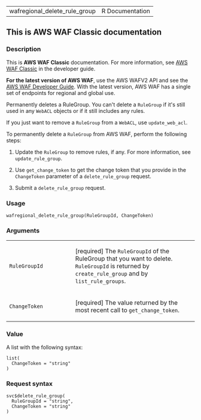 <table style="width: 100%;">
<tbody>
<tr class="odd">
<td>wafregional_delete_rule_group</td>
<td style="text-align: right;">R Documentation</td>
</tr>
</tbody>
</table>

## This is AWS WAF Classic documentation

### Description

This is **AWS WAF Classic** documentation. For more information, see
[AWS WAF
Classic](https://docs.aws.amazon.com/waf/latest/developerguide/classic-waf-chapter.html)
in the developer guide.

**For the latest version of AWS WAF**, use the AWS WAFV2 API and see the
[AWS WAF Developer
Guide](https://docs.aws.amazon.com/waf/latest/developerguide/waf-chapter.html).
With the latest version, AWS WAF has a single set of endpoints for
regional and global use.

Permanently deletes a RuleGroup. You can't delete a `RuleGroup` if it's
still used in any `WebACL` objects or if it still includes any rules.

If you just want to remove a `RuleGroup` from a `WebACL`, use
`update_web_acl`.

To permanently delete a `RuleGroup` from AWS WAF, perform the following
steps:

1.  Update the `RuleGroup` to remove rules, if any. For more
    information, see `update_rule_group`.

2.  Use `get_change_token` to get the change token that you provide in
    the `ChangeToken` parameter of a `delete_rule_group` request.

3.  Submit a `delete_rule_group` request.

### Usage

    wafregional_delete_rule_group(RuleGroupId, ChangeToken)

### Arguments

<table>
<colgroup>
<col style="width: 35%" />
<col style="width: 65%" />
</colgroup>
<tbody>
<tr class="odd">
<td><code
id="wafregional_delete_rule_group_:_RuleGroupId">RuleGroupId</code></td>
<td><p>[required] The <code>RuleGroupId</code> of the RuleGroup that you
want to delete. <code>RuleGroupId</code> is returned by
<code>create_rule_group</code> and by
<code>list_rule_groups</code>.</p></td>
</tr>
<tr class="even">
<td><code
id="wafregional_delete_rule_group_:_ChangeToken">ChangeToken</code></td>
<td><p>[required] The value returned by the most recent call to
<code>get_change_token</code>.</p></td>
</tr>
</tbody>
</table>

### Value

A list with the following syntax:

    list(
      ChangeToken = "string"
    )

### Request syntax

    svc$delete_rule_group(
      RuleGroupId = "string",
      ChangeToken = "string"
    )
